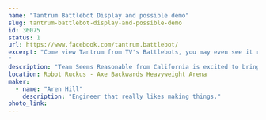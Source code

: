 ```yaml
---
name: "Tantrum Battlebot Display and possible demo"
slug: tantrum-battlebot-display-and-possible-demo
id: 36075
status: 1
url: https://www.facebook.com/tantrum.battlebot/
excerpt: "Come view Tantrum from TV's Battlebots, you may even see it running at 100%, a thing never before seen!
"
description: "Team Seems Reasonable from California is excited to bring our Battlebot to show off and hopefully inspire some people to start building more cool things."
location: Robot Ruckus - Axe Backwards Heavyweight Arena
maker:
  - name: "Aren Hill"
    description: "Engineer that really likes making things."
photo_link: 
---
```

